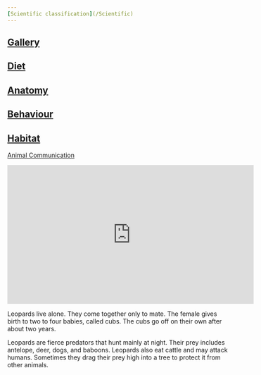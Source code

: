 ```yaml
---
[Scientific classification](/Scientific)
---
```

[Gallery](/gallery)
---
[Diet](/diet)
---
[Anatomy](/anatomy)
---
[Behaviour](/behaviour)
---
[Habitat](/habitat)
---
[Animal Communication](/communication)

<iframe width="560" height="315" src="https://www.youtube.com/embed/AmfY3ADb0Ks" frameborder="0" allow="accelerometer; autoplay; clipboard-write; encrypted-media; gyroscope; picture-in-picture" allowfullscreen></iframe>

Leopards live alone. They come together only to mate. The female gives birth to two to four babies, called cubs. The cubs go off on their own after about two years.

Leopards are fierce predators that hunt mainly at night. Their prey includes antelope, deer, dogs, and baboons. Leopards also eat cattle and may attack humans. Sometimes they drag their prey high into a tree to protect it from other animals.
